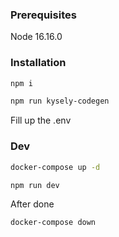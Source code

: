 ### Prerequisites
Node 16.16.0

### Installation

```bash
npm i
```
```bash
npm run kysely-codegen
```
Fill up the .env

### Dev
```bash
docker-compose up -d
```
```bash
npm run dev
```

After done
```bash
docker-compose down
```